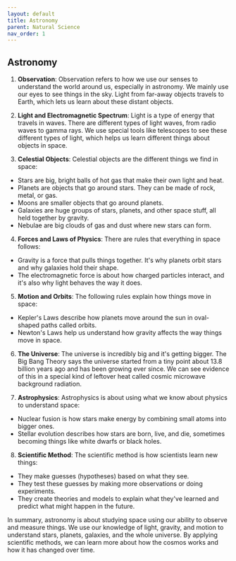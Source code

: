 ```yaml
---
layout: default
title: Astronomy
parent: Natural Science
nav_order: 1
---
```


## Astronomy

1. **Observation**: Observation refers to how we use our senses to understand the world around us, especially in astronomy. We mainly use our eyes to see things in the sky. Light from far-away objects travels to Earth, which lets us learn about these distant objects.

2. **Light and Electromagnetic Spectrum**: Light is a type of energy that travels in waves. There are different types of light waves, from radio waves to gamma rays. We use special tools like telescopes to see these different types of light, which helps us learn different things about objects in space.

3. **Celestial Objects**: Celestial objects are the different things we find in space:
* Stars are big, bright balls of hot gas that make their own light and heat.
* Planets are objects that go around stars. They can be made of rock, metal, or gas.
* Moons are smaller objects that go around planets.
* Galaxies are huge groups of stars, planets, and other space stuff, all held together by gravity.
* Nebulae are big clouds of gas and dust where new stars can form.

4. **Forces and Laws of Physics**: There are rules that everything in space follows:
* Gravity is a force that pulls things together. It's why planets orbit stars and why galaxies hold their shape.
* The electromagnetic force is about how charged particles interact, and it's also why light behaves the way it does.

5. **Motion and Orbits**: The following rules explain how things move in space:
* Kepler's Laws describe how planets move around the sun in oval-shaped paths called orbits.
* Newton's Laws help us understand how gravity affects the way things move in space.

6. **The Universe**: The universe is incredibly big and it's getting bigger. The Big Bang Theory says the universe started from a tiny point about 13.8 billion years ago and has been growing ever since. We can see evidence of this in a special kind of leftover heat called cosmic microwave background radiation.

7. **Astrophysics**: Astrophysics is about using what we know about physics to understand space:
* Nuclear fusion is how stars make energy by combining small atoms into bigger ones.
* Stellar evolution describes how stars are born, live, and die, sometimes becoming things like white dwarfs or black holes.

8. **Scientific Method**: The scientific method is how scientists learn new things:
* They make guesses (hypotheses) based on what they see.
* They test these guesses by making more observations or doing experiments.
* They create theories and models to explain what they've learned and predict what might happen in the future.

In summary, astronomy is about studying space using our ability to observe and measure things. We use our knowledge of light, gravity, and motion to understand stars, planets, galaxies, and the whole universe. By applying scientific methods, we can learn more about how the cosmos works and how it has changed over time.
